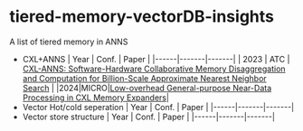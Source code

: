 # tiered-memory-vectorDB-insights
A list of tiered memory in ANNS
- CXL+ANNS
  | Year | Conf. | Paper |
  |------|-------|-------|
  | 2023 | ATC | [CXL-ANNS: Software-Hardware Collaborative Memory Disaggregation and Computation for Billion-Scale Approximate Nearest Neighbor Search](https://www.usenix.org/system/files/atc23-jang.pdf) |
  |2024|MICRO|[Low-overhead General-purpose Near-Data Processing in CXL Memory Expanders](https://arxiv.org/pdf/2404.19381)|
- Vector Hot/cold seperation
  | Year | Conf. | Paper |
  |------|-------|-------|
- Vector store structure
  | Year | Conf. | Paper |
  |------|-------|-------|
